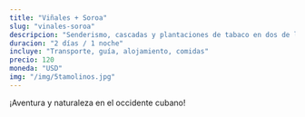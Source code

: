 ```yaml
---
title: "Viñales + Soroa"
slug: "vinales-soroa"
descripcion: "Senderismo, cascadas y plantaciones de tabaco en dos de los destinos naturales más espectaculares de Cuba."
duracion: "2 días / 1 noche"
incluye: "Transporte, guía, alojamiento, comidas"
precio: 120
moneda: "USD"
img: "/img/5tamolinos.jpg"
---
```


¡Aventura y naturaleza en el occidente cubano!
